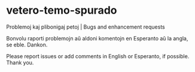 # vetero-temo-spurado
Problemoj kaj plibonigaj petoj | Bugs and enhancement requests

Bonvolu raporti problemojn aŭ aldoni komentojn en Esperanto aŭ la angla, se eble. Dankon.

Please report issues or add comments in English or Esperanto, if possible. Thank you.
